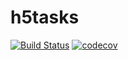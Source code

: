 # h5tasks 

[![Build Status](https://semaphoreci.com/api/v1/thr0w/h5tasks/branches/master/badge.svg)](https://semaphoreci.com/thr0w/h5tasks)
[![codecov](https://codecov.io/gh/thr0w/h5tasks/branch/master/graph/badge.svg)](https://codecov.io/gh/thr0w/h5tasks)

